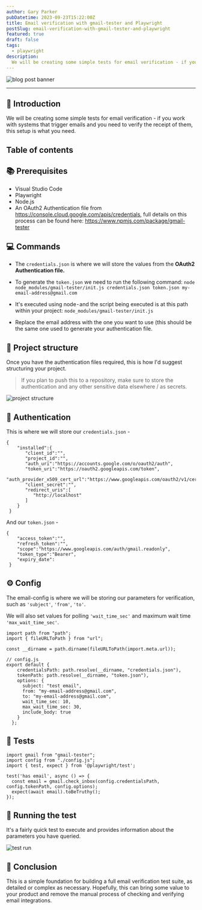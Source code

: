```yaml
---
author: Gary Parker
pubDatetime: 2023-09-23T15:22:00Z
title: Email verification with gmail-tester and Playwright
postSlug: email-verification-with-gmail-tester-and-playwright
featured: true
draft: false
tags:
  - playwright
description:
  We will be creating some simple tests for email verification - if you work with systems that trigger emails and you need to verify the receipt of them, this setup is what you need.
---
```


<div>
  <img src="/assets/images/email-verification-with-gmail-tester-and-playwright/banner.png" class="sm:w-1/2 mx-auto" alt="blog post banner">
</div>

---

## 👋 Introduction

We will be creating some simple tests for email verification - if you work with systems that trigger emails and you need to verify the receipt of them, this setup is what you need.

## Table of contents

## 📚 Prerequisites

- Visual Studio Code
- Playwright
- Node.js
- An OAuth2 Authentication file from https://console.cloud.google.com/apis/credentials, full details on this process can be found here: https://www.npmjs.com/package/gmail-tester

## 💻 Commands

- The ```credentials.json``` is where we will store the values from the **OAuth2 Authentication file.**
- To generate the ```token.json``` we need to run the following command:
```node node_modules/gmail-tester/init.js credentials.json token.json my-email-address@gmail.com```

- It's executed using node - and the script being executed is at this path within your project: ```node_modules/gmail-tester/init.js```
- Replace the email address with the one you want to use (this should be the same one used to generate your authentication file.

## 📁 Project structure
Once you have the authentication files required, this is how I'd suggest structuring your project.

> If you plan to push this to a repository, make sure to store the authentication and any other sensitive data elsewhere / as secrets.


<div>
  <img src="/assets/images/email-verification-with-gmail-tester-and-playwright/image-1.png" class="sm:w-1/2 mx-auto" alt="project structure">
</div>

## 🔐 Authentication

This is where we will store our ```credentials.json``` -

```
{
    "installed":{
       "client_id":"",
       "project_id":"",
       "auth_uri":"https://accounts.google.com/o/oauth2/auth",
       "token_uri":"https://oauth2.googleapis.com/token",
       "auth_provider_x509_cert_url":"https://www.googleapis.com/oauth2/v1/certs",
       "client_secret":"",
       "redirect_uris":[
          "http://localhost"
       ]
    }
 }
```
And our ```token.json``` -

```
{
    "access_token":"",
    "refresh_token":"",
    "scope":"https://www.googleapis.com/auth/gmail.readonly",
    "token_type":"Bearer",
    "expiry_date":
 }
```

## ⚙️ Config

The email-config is where we will be storing our parameters for verification, such as ```'subject'```, ```'from'```, ```'to'```.

We will also set values for polling ```'wait_time_sec'``` and maximum wait time ```'max_wait_time_sec'```.

```
import path from "path";
import { fileURLToPath } from "url";

const __dirname = path.dirname(fileURLToPath(import.meta.url));

// config.js
export default {
    credentialsPath: path.resolve(__dirname, "credentials.json"),
    tokenPath: path.resolve(__dirname, "token.json"),
    options: {
      subject: "test email",
      from: "my-email-address@gmail.com",
      to: "my-email-address@gmail.com",
      wait_time_sec: 10,
      max_wait_time_sec: 30,
      include_body: true
    }
  };
```

## 🧪 Tests

```
import gmail from "gmail-tester";
import config from "./config.js";
import { test, expect } from '@playwright/test';

test('has email', async () => {
  const email = gmail.check_inbox(config.credentialsPath, config.tokenPath, config.options);
  expect(await email).toBeTruthy();
});
```

## 🏃 Running the test

It's a fairly quick test to execute and provides information about the parameters you have queried.

<div>
  <img src="/assets/images/email-verification-with-gmail-tester-and-playwright/image-2.png" class="sm:w-1/2 mx-auto" alt="test run">
</div>

## 🏁 Conclusion

This is a simple foundation for building a full email verification test suite, as detailed or complex as necessary. Hopefully, this can bring some value to your product and remove the manual process of checking and verifying email integrations.

